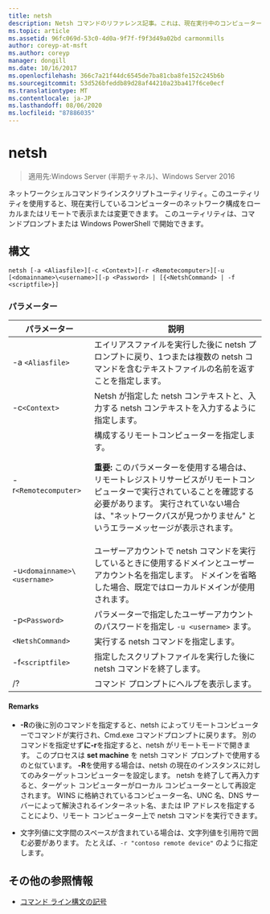 ```yaml
---
title: netsh
description: Netsh コマンドのリファレンス記事。これは、現在実行中のコンピューターのネットワーク構成をローカルまたはリモートで表示または変更できるコマンドラインスクリプトユーティリティです。
ms.topic: article
ms.assetid: 96fc069d-53c0-4d0a-9f7f-f9f3d49a02bd carmonmills
author: coreyp-at-msft
ms.author: coreyp
manager: dongill
ms.date: 10/16/2017
ms.openlocfilehash: 366c7a21f44dc6545de7ba81cba8fe152c245b6b
ms.sourcegitcommit: 53d526bfeddb89d28af44210a23ba417f6ce0ecf
ms.translationtype: MT
ms.contentlocale: ja-JP
ms.lasthandoff: 08/06/2020
ms.locfileid: "87886035"
---
```

# <a name="netsh"></a>netsh

> 適用先:Windows Server (半期チャネル)、Windows Server 2016

ネットワークシェルコマンドラインスクリプトユーティリティ。このユーティリティを使用すると、現在実行しているコンピューターのネットワーク構成をローカルまたはリモートで表示または変更できます。 このユーティリティは、コマンドプロンプトまたは Windows PowerShell で開始できます。

## <a name="syntax"></a>構文

```
netsh [-a <Aliasfile>][-c <Context>][-r <Remotecomputer>][-u [<domainname>\<username>][-p <Password> | [{<NetshCommand> | -f <scriptfile>}]
```

### <a name="parameters"></a>パラメーター

| パラメーター | 説明 |
| --------- | ----------- |
| -a `<Aliasfile>` | エイリアスファイルを実行した後に netsh プロンプトに戻り、1つまたは複数の netsh コマンドを含むテキストファイルの名前を返すことを指定します。 |
| -c`<Context>` | Netsh が指定した netsh コンテキストと、入力する netsh コンテキストを入力するように指定します。 |
| -r`<Remotecomputer>` | 構成するリモートコンピューターを指定します。<p>**重要:** このパラメーターを使用する場合は、リモートレジストリサービスがリモートコンピューターで実行されていることを確認する必要があります。 実行されていない場合は、"ネットワークパスが見つかりません" というエラーメッセージが表示されます。 |
| -u`<domainname>\<username>` | ユーザーアカウントで netsh コマンドを実行しているときに使用するドメインとユーザーアカウント名を指定します。 ドメインを省略した場合、既定ではローカルドメインが使用されます。 |
| -p`<Password>` | パラメーターで指定したユーザーアカウントのパスワードを指定し `-u <username>` ます。 |
| `<NetshCommand>` | 実行する netsh コマンドを指定します。 |
| -f`<scriptfile>` | 指定したスクリプトファイルを実行した後に netsh コマンドを終了します。 |
| /? | コマンド プロンプトにヘルプを表示します。 |

#### <a name="remarks"></a>Remarks

- **-R**の後に別のコマンドを指定すると、netsh によってリモートコンピューターでコマンドが実行され、Cmd.exe コマンドプロンプトに戻ります。 別のコマンドを指定せず**に-r**を指定すると、netsh がリモートモードで開きます。 このプロセスは **set machine** を netsh コマンド プロンプトで使用するのと似ています。 **-R**を使用する場合は、netsh の現在のインスタンスに対してのみターゲットコンピューターを設定します。 netsh を終了して再入力すると、ターゲット コンピューターがローカル コンピューターとして再設定されます。 WINS に格納されているコンピューター名、UNC 名、DNS サーバーによって解決されるインターネット名、または IP アドレスを指定することにより、リモート コンピューター上で netsh コマンドを実行できます。

- 文字列値に文字間のスペースが含まれている場合は、文字列値を引用符で囲む必要があります。 たとえば、`-r "contoso remote device"` のように指定します。

## <a name="additional-references"></a>その他の参照情報

- [コマンド ライン構文の記号](command-line-syntax-key.md)
